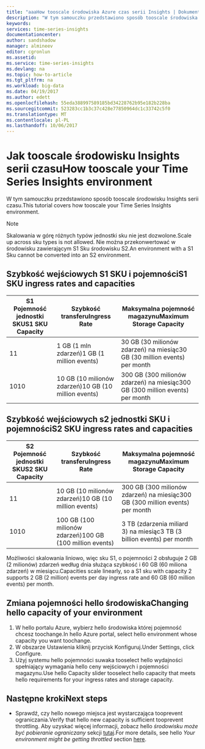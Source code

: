 ```yaml
---
title: "aaaHow tooscale środowiska Azure czas serii Insights | Dokumentacja firmy Microsoft"
description: "W tym samouczku przedstawiono sposób tooscale środowiska Azure czas serii Insights"
keywords: 
services: time-series-insights
documentationcenter: 
author: sandshadow
manager: almineev
editor: cgronlun
ms.assetid: 
ms.service: time-series-insights
ms.devlang: na
ms.topic: how-to-article
ms.tgt_pltfrm: na
ms.workload: big-data
ms.date: 04/19/2017
ms.author: edett
ms.openlocfilehash: 55eda388997589185bd34228762b95e182b228ba
ms.sourcegitcommit: 523283cc1b3c37c428e77850964dc1c33742c5f0
ms.translationtype: MT
ms.contentlocale: pl-PL
ms.lasthandoff: 10/06/2017
---
```

# <a name="how-tooscale-your-time-series-insights-environment"></a><span data-ttu-id="0d4cb-103">Jak tooscale środowisku Insights serii czasu</span><span class="sxs-lookup"><span data-stu-id="0d4cb-103">How tooscale your Time Series Insights environment</span></span>

<span data-ttu-id="0d4cb-104">W tym samouczku przedstawiono sposób tooscale środowisku Insights serii czasu.</span><span class="sxs-lookup"><span data-stu-id="0d4cb-104">This tutorial covers how tooscale your Time Series Insights environment.</span></span>

> [!NOTE]
> <span data-ttu-id="0d4cb-105">Skalowania w górę różnych typów jednostki sku nie jest dozwolone.</span><span class="sxs-lookup"><span data-stu-id="0d4cb-105">Scale up across sku types is not allowed.</span></span> <span data-ttu-id="0d4cb-106">Nie można przekonwertować w środowisku zawierającym S1 Sku środowisku S2.</span><span class="sxs-lookup"><span data-stu-id="0d4cb-106">An environment with a S1 Sku cannot be converted into an S2 environment.</span></span>

## <a name="s1-sku-ingress-rates-and-capacities"></a><span data-ttu-id="0d4cb-107">Szybkość wejściowych S1 SKU i pojemności</span><span class="sxs-lookup"><span data-stu-id="0d4cb-107">S1 SKU ingress rates and capacities</span></span>

| <span data-ttu-id="0d4cb-108">S1 Pojemność jednostki SKU</span><span class="sxs-lookup"><span data-stu-id="0d4cb-108">S1 SKU Capacity</span></span> | <span data-ttu-id="0d4cb-109">Szybkość transferu</span><span class="sxs-lookup"><span data-stu-id="0d4cb-109">Ingress Rate</span></span> | <span data-ttu-id="0d4cb-110">Maksymalna pojemność magazynu</span><span class="sxs-lookup"><span data-stu-id="0d4cb-110">Maximum Storage Capacity</span></span>
| --- | --- | --- |
| <span data-ttu-id="0d4cb-111">1</span><span class="sxs-lookup"><span data-stu-id="0d4cb-111">1</span></span> | <span data-ttu-id="0d4cb-112">1 GB (1 mln zdarzeń)</span><span class="sxs-lookup"><span data-stu-id="0d4cb-112">1 GB (1 million events)</span></span> | <span data-ttu-id="0d4cb-113">30 GB (30 milionów zdarzeń) na miesiąc</span><span class="sxs-lookup"><span data-stu-id="0d4cb-113">30 GB (30 million events) per month</span></span> |
| <span data-ttu-id="0d4cb-114">10</span><span class="sxs-lookup"><span data-stu-id="0d4cb-114">10</span></span> | <span data-ttu-id="0d4cb-115">10 GB (10 milionów zdarzeń)</span><span class="sxs-lookup"><span data-stu-id="0d4cb-115">10 GB (10 million events)</span></span> | <span data-ttu-id="0d4cb-116">300 GB (300 milionów zdarzeń) na miesiąc</span><span class="sxs-lookup"><span data-stu-id="0d4cb-116">300 GB (300 million events) per month</span></span> |

## <a name="s2-sku-ingress-rates-and-capacities"></a><span data-ttu-id="0d4cb-117">Szybkość wejściowych s2 jednostki SKU i pojemności</span><span class="sxs-lookup"><span data-stu-id="0d4cb-117">S2 SKU ingress rates and capacities</span></span>

| <span data-ttu-id="0d4cb-118">S2 Pojemność jednostki SKU</span><span class="sxs-lookup"><span data-stu-id="0d4cb-118">S2 SKU Capacity</span></span> | <span data-ttu-id="0d4cb-119">Szybkość transferu</span><span class="sxs-lookup"><span data-stu-id="0d4cb-119">Ingress Rate</span></span> | <span data-ttu-id="0d4cb-120">Maksymalna pojemność magazynu</span><span class="sxs-lookup"><span data-stu-id="0d4cb-120">Maximum Storage Capacity</span></span>
| --- | --- | --- |
| <span data-ttu-id="0d4cb-121">1</span><span class="sxs-lookup"><span data-stu-id="0d4cb-121">1</span></span> | <span data-ttu-id="0d4cb-122">10 GB (10 milionów zdarzeń)</span><span class="sxs-lookup"><span data-stu-id="0d4cb-122">10 GB (10 million events)</span></span> | <span data-ttu-id="0d4cb-123">300 GB (300 milionów zdarzeń) na miesiąc</span><span class="sxs-lookup"><span data-stu-id="0d4cb-123">300 GB (300 million events) per month</span></span> |
| <span data-ttu-id="0d4cb-124">10</span><span class="sxs-lookup"><span data-stu-id="0d4cb-124">10</span></span> | <span data-ttu-id="0d4cb-125">100 GB (100 milionów zdarzeń)</span><span class="sxs-lookup"><span data-stu-id="0d4cb-125">100 GB (100 million events)</span></span> | <span data-ttu-id="0d4cb-126">3 TB (zdarzenia miliard 3) na miesiąc</span><span class="sxs-lookup"><span data-stu-id="0d4cb-126">3 TB (3 billion events) per month</span></span> |

<span data-ttu-id="0d4cb-127">Możliwości skalowania liniowo, więc sku S1, o pojemności 2 obsługuje 2 GB (2 milionów) zdarzeń według dnia służąca szybkość i 60 GB (60 miliona zdarzeń) w miesiącu.</span><span class="sxs-lookup"><span data-stu-id="0d4cb-127">Capacities scale linearly, so a S1 sku with capacity 2 supports 2 GB (2 million) events per day ingress rate and 60 GB (60 million events) per month.</span></span>

## <a name="changing-hello-capacity-of-your-environment"></a><span data-ttu-id="0d4cb-128">Zmiana pojemności hello środowiska</span><span class="sxs-lookup"><span data-stu-id="0d4cb-128">Changing hello capacity of your environment</span></span>

1. <span data-ttu-id="0d4cb-129">W hello portalu Azure, wybierz hello środowiska której pojemność chcesz toochange.</span><span class="sxs-lookup"><span data-stu-id="0d4cb-129">In hello Azure portal, select hello environment whose capacity you want toochange.</span></span>
1. <span data-ttu-id="0d4cb-130">W obszarze Ustawienia kliknij przycisk Konfiguruj.</span><span class="sxs-lookup"><span data-stu-id="0d4cb-130">Under Settings, click Configure.</span></span>
1. <span data-ttu-id="0d4cb-131">Użyj systemu hello pojemności suwaka tooselect hello wydajności spełniający wymagania hello ceny wejściowych i pojemności magazynu.</span><span class="sxs-lookup"><span data-stu-id="0d4cb-131">Use hello Capacity slider tooselect hello capacity that meets hello requirements for your ingress rates and storage capacity.</span></span>

## <a name="next-steps"></a><span data-ttu-id="0d4cb-132">Następne kroki</span><span class="sxs-lookup"><span data-stu-id="0d4cb-132">Next steps</span></span>

* <span data-ttu-id="0d4cb-133">Sprawdź, czy hello nowego miejsca jest wystarczająca tooprevent ograniczania.</span><span class="sxs-lookup"><span data-stu-id="0d4cb-133">Verify that hello new capacity is sufficient tooprevent throttling.</span></span> <span data-ttu-id="0d4cb-134">Aby uzyskać więcej informacji, zobacz hello *środowisku może być pobieranie ograniczany* sekcji [tutaj](time-series-insights-diagnose-and-solve-problems.md).</span><span class="sxs-lookup"><span data-stu-id="0d4cb-134">For more details, see hello *Your environment might be getting throttled* section [here](time-series-insights-diagnose-and-solve-problems.md).</span></span>

